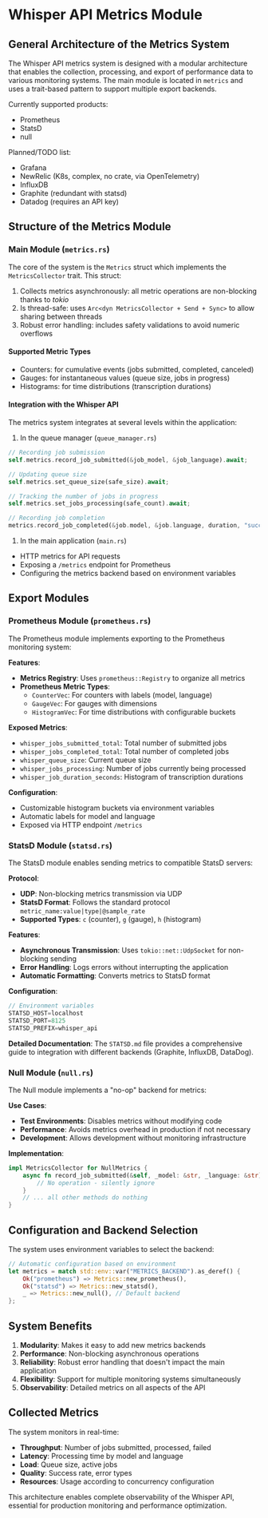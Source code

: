 # Whisper API Metrics Module

## General Architecture of the Metrics System

The Whisper API metrics system is designed with a modular architecture that enables the collection, processing, and export of performance data to various monitoring systems. The main module is located in `metrics` and uses a trait-based pattern to support multiple export backends.

Currently supported products:

- Prometheus
- StatsD
- null

Planned/TODO list:

- Grafana
- NewRelic (K8s, complex, no crate, via OpenTelemetry)
- InfluxDB
- Graphite (redundant with statsd)
- Datadog (requires an API key)

## Structure of the Metrics Module

### Main Module (`metrics.rs`)

The core of the system is the `Metrics` struct which implements the `MetricsCollector` trait. This struct:

1. Collects metrics asynchronously: all metric operations are non-blocking thanks to *tokio*
2. Is thread-safe: uses `Arc<dyn MetricsCollector + Send + Sync>` to allow sharing between threads
3. Robust error handling: includes safety validations to avoid numeric overflows

#### Supported Metric Types

- Counters: for cumulative events (jobs submitted, completed, canceled)
- Gauges: for instantaneous values (queue size, jobs in progress)
- Histograms: for time distributions (transcription durations)

#### Integration with the Whisper API

The metrics system integrates at several levels within the application:

 1. In the queue manager (`queue_manager.rs`)

```rust
// Recording job submission
self.metrics.record_job_submitted(&job_model, &job_language).await;

// Updating queue size
self.metrics.set_queue_size(safe_size).await;

// Tracking the number of jobs in progress
self.metrics.set_jobs_processing(safe_count).await;

// Recording job completion
metrics.record_job_completed(&job.model, &job.language, duration, "success").await;
```

1. In the main application (`main.rs`)

- HTTP metrics for API requests
- Exposing a `/metrics` endpoint for Prometheus
- Configuring the metrics backend based on environment variables

## Export Modules

### Prometheus Module (`prometheus.rs`)

The Prometheus module implements exporting to the Prometheus monitoring system:

**Features**:

- **Metrics Registry**: Uses `prometheus::Registry` to organize all metrics
- **Prometheus Metric Types**:
  - `CounterVec`: For counters with labels (model, language)
  - `GaugeVec`: For gauges with dimensions
  - `HistogramVec`: For time distributions with configurable buckets

**Exposed Metrics**:

- `whisper_jobs_submitted_total`: Total number of submitted jobs
- `whisper_jobs_completed_total`: Total number of completed jobs
- `whisper_queue_size`: Current queue size
- `whisper_jobs_processing`: Number of jobs currently being processed
- `whisper_job_duration_seconds`: Histogram of transcription durations

**Configuration**:

- Customizable histogram buckets via environment variables
- Automatic labels for model and language
- Exposed via HTTP endpoint `/metrics`

### StatsD Module (`statsd.rs`)

The StatsD module enables sending metrics to compatible StatsD servers:

**Protocol**:

- **UDP**: Non-blocking metrics transmission via UDP
- **StatsD Format**: Follows the standard protocol `metric_name:value|type|@sample_rate`
- **Supported Types**: `c` (counter), `g` (gauge), `h` (histogram)

**Features**:

- **Asynchronous Transmission**: Uses `tokio::net::UdpSocket` for non-blocking sending
- **Error Handling**: Logs errors without interrupting the application
- **Automatic Formatting**: Converts metrics to StatsD format

**Configuration**:

```rust
// Environment variables
STATSD_HOST=localhost
STATSD_PORT=8125
STATSD_PREFIX=whisper_api
```

**Detailed Documentation**: The `STATSD.md` file provides a comprehensive guide to integration with different backends (Graphite, InfluxDB, DataDog).

### Null Module (`null.rs`)

The Null module implements a "no-op" backend for metrics:

**Use Cases**:

- **Test Environments**: Disables metrics without modifying code
- **Performance**: Avoids metrics overhead in production if not necessary
- **Development**: Allows development without monitoring infrastructure

**Implementation**:

```rust
impl MetricsCollector for NullMetrics {
    async fn record_job_submitted(&self, _model: &str, _language: &str) {
        // No operation - silently ignore
    }
    // ... all other methods do nothing
}
```

## Configuration and Backend Selection

The system uses environment variables to select the backend:

```rust
// Automatic configuration based on environment
let metrics = match std::env::var("METRICS_BACKEND").as_deref() {
    Ok("prometheus") => Metrics::new_prometheus(),
    Ok("statsd") => Metrics::new_statsd(),
    _ => Metrics::new_null(), // Default backend
};
```

## System Benefits

1. **Modularity**: Makes it easy to add new metrics backends
2. **Performance**: Non-blocking asynchronous operations
3. **Reliability**: Robust error handling that doesn't impact the main application
4. **Flexibility**: Support for multiple monitoring systems simultaneously
5. **Observability**: Detailed metrics on all aspects of the API

## Collected Metrics

The system monitors in real-time:

- **Throughput**: Number of jobs submitted, processed, failed
- **Latency**: Processing time by model and language
- **Load**: Queue size, active jobs
- **Quality**: Success rate, error types
- **Resources**: Usage according to concurrency configuration

This architecture enables complete observability of the Whisper API, essential for production monitoring and performance optimization.
